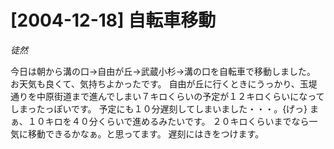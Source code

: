 # [2004-12-18] 自転車移動
_徒然_

今日は朝から溝の口→自由が丘→武蔵小杉→溝の口を自転車で移動しました。
お天気も良くて、気持ちよかったです。
自由が丘に行くときにうっかり、玉堤通りを中原街道まで進んでしまい７キロくらいの予定が１２キロくらいになってしまったっぽいです。
予定にも１０分遅刻してしまいました・・・。{げっ}
まぁ、１０キロを４０分くらいで進めるみたいです。
２０キロくらいまでなら一気に移動できるかなぁ。と思ってます。
遅刻にはきをつけます。
